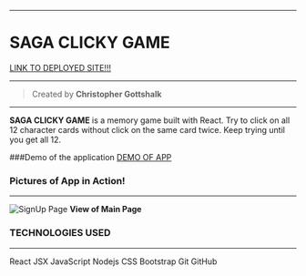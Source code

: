 ___
# SAGA CLICKY GAME
[LINK TO DEPLOYED SITE!!!](https://serene-beyond-47544.herokuapp.com/)
___
>Created by **Christopher Gottshalk**
---
**SAGA CLICKY GAME** is a memory game built with React. Try to click on all 12 character cards without click on the same card twice. Keep trying until you get all 12.

###Demo of the application
[DEMO OF APP](https://drive.google.com/file/d/1zPO6pZfRjBSnI32ZNiUnlx4TpJ1uz5T7/view)

### Pictures of App in Action!
---
![SignUp Page](public/assets/imgs/readmeshot.png "Sign Up")
**View of Main Page**

### TECHNOLOGIES USED
---
React
JSX
JavaScript
Nodejs
CSS
Bootstrap
Git 
GitHub